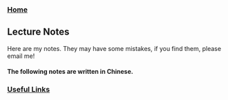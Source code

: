 ### [Home](https://artinkevin.github.io/homepage/)
## Lecture Notes
Here are my notes. They may have some mistakes, if you find them, please email me!

#### The following notes are written in Chinese.

### [Useful Links](https://ziyangzhu.github.io/Links/)

